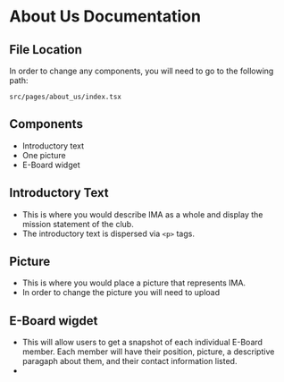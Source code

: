 # About Us Documentation

## File Location
In order to change any components, you will need to go to the following path: 

`src/pages/about_us/index.tsx`

## Components 
- Introductory text
- One picture
- E-Board widget 

## Introductory Text
- This is where you would describe IMA as a whole and display the mission statement of the club. 
- The introductory text is dispersed via `<p>` tags. 

## Picture
- This is where you would place a picture that represents IMA. 
- In order to change the picture you will need to upload 

## E-Board wigdet
- This will allow users to get a snapshot of each individual E-Board member. Each member will have their position, picture, a descriptive paragaph about them, and their contact information listed.
- 